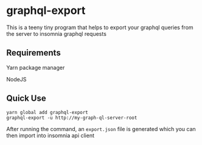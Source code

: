 # graphql-export

This is a teeny tiny program that helps to export your graphql queries from the server to insomnia graphql requests

## Requirements
Yarn package manager

NodeJS

## Quick Use

```
yarn global add graphql-export
graphql-export -u http://my-graph-ql-server-root
```

After running the command, an `export.json` file is generated which you can then import into insomnia api client
